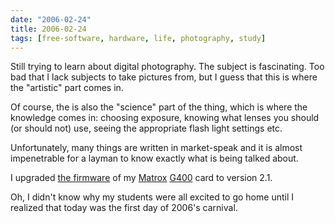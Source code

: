 ```yaml
---
date: "2006-02-24"
title: 2006-02-24
tags: [free-software, hardware, life, photography, study]
---
```

Still trying to learn about digital photography. The subject is
fascinating. Too bad that I lack subjects to take pictures from,
but I guess that this is where the "artistic" part comes in.

Of course, the is also the "science" part of the thing, which is
where the knowledge comes in: choosing exposure, knowing what
lenses you should (or should not) use, seeing the appropriate flash
light settings etc.

Unfortunately, many things are written in market-speak and it is
almost impenetrable for a layman to know exactly what is being
talked about.

I upgraded
[the firmware](ftp://ftp.matrox.com/pub/mga/archive/bios/2005/setup_258.exe)
of my [Matrox](http://www.matrox.com/)
[G400](http://www.matrox.com/mga/support/user_manuals/mill_g400/home.cfm)
card to version 2.1.

Oh, I didn't know why my students were all excited to go home until
I realized that today was the first day of 2006's carnival.


